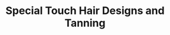 ---
title: "Special Touch Hair Designs and Tanning"
url: /bryan/special-touch-hair-designs-and-tanning/
shop: Friseur
---